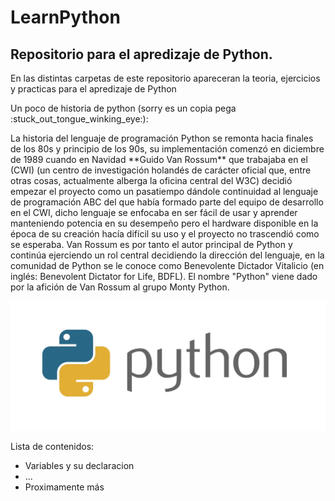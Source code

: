 # LearnPython
## Repositorio para el apredizaje de Python.
<p>En las distintas carpetas de este repositorio apareceran la teoria, ejercicios y practicas para el apredizaje de Python </br>
</p>
<p> Un poco de historia de python (sorry es un copia pega :stuck_out_tongue_winking_eye:): </p>
<p>
La historia del lenguaje de programación Python se remonta hacia finales de los 80s y principio de los 90s, su implementación comenzó en diciembre de 1989​ cuando en Navidad **Guido Van Rossum** que trabajaba en el (CWI) (un centro de investigación holandés de carácter oficial que, entre otras cosas, actualmente alberga la oficina central del W3C) decidió empezar el proyecto como un pasatiempo dándole continuidad al lenguaje de programación ABC del que había formado parte del equipo de desarrollo en el CWI,​ dicho lenguaje se enfocaba en ser fácil de usar y aprender manteniendo potencia en su desempeño pero el hardware disponible en la época de su creación hacía difícil su uso y el proyecto no trascendió como se esperaba. Van Rossum es por tanto el autor principal de Python y continúa ejerciendo un rol central decidiendo la dirección del lenguaje, en la comunidad de Python se le conoce como Benevolente Dictador Vitalicio (en inglés: Benevolent Dictator for Life, BDFL). El nombre "Python" viene dado por la afición de Van Rossum al grupo Monty Python.
</p>

![Logo de python](https://raw.githubusercontent.com/JaimeMatasAsensio/LearnPython/master/Python-logo.jpg)

<p>Lista de contenidos:</p>

* Variables y su declaracion
* ...
*  Proximamente más